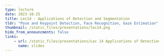 ```yaml
---
type: lecture
date: 2023-10-25
title: Lec14 - Applications of Detection and Segmentation
tldr: "Pose and Keypoint Detection, Face Recognition, Gaze Estimation"
thumbnail: /static_files/presentations/lec14.png
hide_from_announcments: false
links:
    - url: /static_files/presentations/Lec 14 Applications of Detection and Segmentation.pdf
      name: slides
---
```

